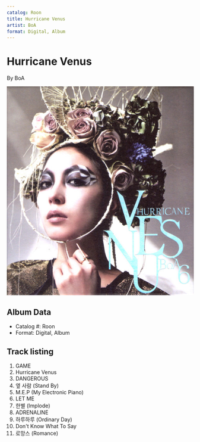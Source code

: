 ```yaml
---
catalog: Roon
title: Hurricane Venus
artist: BoA
format: Digital, Album
---
```


# Hurricane Venus

By BoA

![](../../assets/albumcovers/BoA-Hurricane_Venus.png)

## Album Data

- Catalog #: Roon
- Format: Digital, Album


## Track listing


1. GAME
2. Hurricane Venus
3. DANGEROUS
4. 옆 사람 (Stand By)
5. M.E.P (My Electronic Piano)
6. LET ME
7. 한별 (Implode)
8. ADRENALINE
9. 하루하루 (Ordinary Day)
10. Don't Know What To Say
11. 로망스 (Romance)

